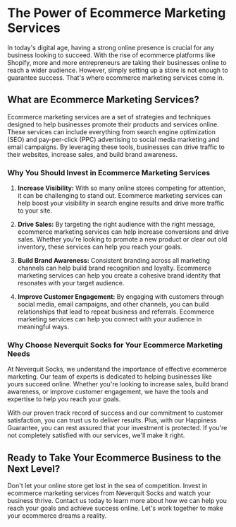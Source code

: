 # The Power of Ecommerce Marketing Services

In today's digital age, having a strong online presence is crucial for any business looking to succeed. With the rise of ecommerce platforms like Shopify, more and more entrepreneurs are taking their businesses online to reach a wider audience. However, simply setting up a store is not enough to guarantee success. That's where ecommerce marketing services come in.

## What are Ecommerce Marketing Services?

Ecommerce marketing services are a set of strategies and techniques designed to help businesses promote their products and services online. These services can include everything from search engine optimization (SEO) and pay-per-click (PPC) advertising to social media marketing and email campaigns. By leveraging these tools, businesses can drive traffic to their websites, increase sales, and build brand awareness.

### Why You Should Invest in Ecommerce Marketing Services

1. **Increase Visibility:** With so many online stores competing for attention, it can be challenging to stand out. Ecommerce marketing services can help boost your visibility in search engine results and drive more traffic to your site.

2. **Drive Sales:** By targeting the right audience with the right message, ecommerce marketing services can help increase conversions and drive sales. Whether you're looking to promote a new product or clear out old inventory, these services can help you reach your goals.

3. **Build Brand Awareness:** Consistent branding across all marketing channels can help build brand recognition and loyalty. Ecommerce marketing services can help you create a cohesive brand identity that resonates with your target audience.

4. **Improve Customer Engagement:** By engaging with customers through social media, email campaigns, and other channels, you can build relationships that lead to repeat business and referrals. Ecommerce marketing services can help you connect with your audience in meaningful ways.

### Why Choose Neverquit Socks for Your Ecommerce Marketing Needs

At Neverquit Socks, we understand the importance of effective ecommerce marketing. Our team of experts is dedicated to helping businesses like yours succeed online. Whether you're looking to increase sales, build brand awareness, or improve customer engagement, we have the tools and expertise to help you reach your goals.

With our proven track record of success and our commitment to customer satisfaction, you can trust us to deliver results. Plus, with our Happiness Guarantee, you can rest assured that your investment is protected. If you're not completely satisfied with our services, we'll make it right.

## Ready to Take Your Ecommerce Business to the Next Level?

Don't let your online store get lost in the sea of competition. Invest in ecommerce marketing services from Neverquit Socks and watch your business thrive. Contact us today to learn more about how we can help you reach your goals and achieve success online. Let's work together to make your ecommerce dreams a reality.